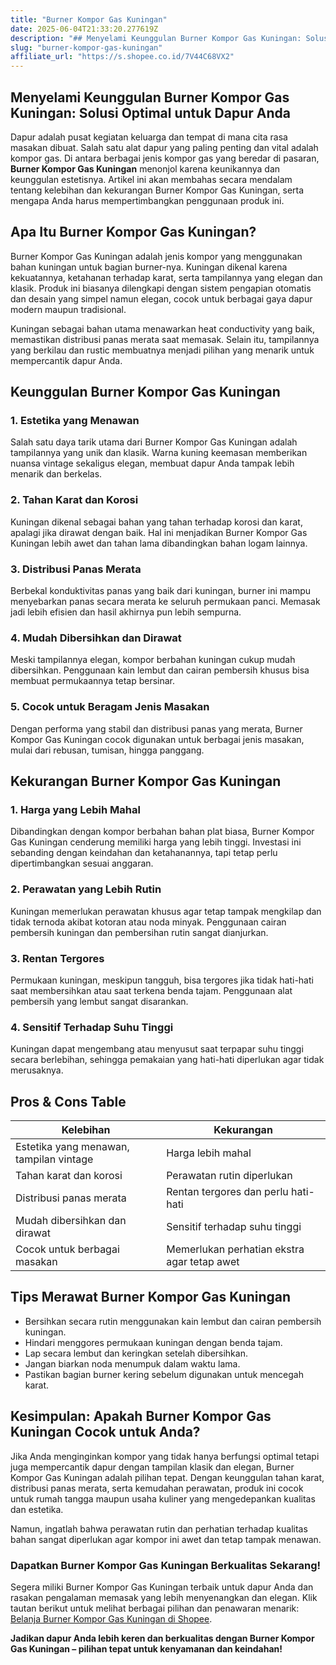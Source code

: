 ```yaml
---
title: "Burner Kompor Gas Kuningan"
date: 2025-06-04T21:33:20.277619Z
description: "## Menyelami Keunggulan Burner Kompor Gas Kuningan: Solusi Optimal untuk Dapur Anda..."
slug: "burner-kompor-gas-kuningan"
affiliate_url: "https://s.shopee.co.id/7V44C68VX2"
---
```

## Menyelami Keunggulan Burner Kompor Gas Kuningan: Solusi Optimal untuk Dapur Anda

Dapur adalah pusat kegiatan keluarga dan tempat di mana cita rasa masakan dibuat. Salah satu alat dapur yang paling penting dan vital adalah kompor gas. Di antara berbagai jenis kompor gas yang beredar di pasaran, **Burner Kompor Gas Kuningan** menonjol karena keunikannya dan keunggulan estetisnya. Artikel ini akan membahas secara mendalam tentang kelebihan dan kekurangan Burner Kompor Gas Kuningan, serta mengapa Anda harus mempertimbangkan penggunaan produk ini.

## Apa Itu Burner Kompor Gas Kuningan?

Burner Kompor Gas Kuningan adalah jenis kompor yang menggunakan bahan kuningan untuk bagian burner-nya. Kuningan dikenal karena kekuatannya, ketahanan terhadap karat, serta tampilannya yang elegan dan klasik. Produk ini biasanya dilengkapi dengan sistem pengapian otomatis dan desain yang simpel namun elegan, cocok untuk berbagai gaya dapur modern maupun tradisional. 

Kuningan sebagai bahan utama menawarkan heat conductivity yang baik, memastikan distribusi panas merata saat memasak. Selain itu, tampilannya yang berkilau dan rustic membuatnya menjadi pilihan yang menarik untuk mempercantik dapur Anda.

## Keunggulan Burner Kompor Gas Kuningan

### 1. Estetika yang Menawan

Salah satu daya tarik utama dari Burner Kompor Gas Kuningan adalah tampilannya yang unik dan klasik. Warna kuning keemasan memberikan nuansa vintage sekaligus elegan, membuat dapur Anda tampak lebih menarik dan berkelas.

### 2. Tahan Karat dan Korosi

Kuningan dikenal sebagai bahan yang tahan terhadap korosi dan karat, apalagi jika dirawat dengan baik. Hal ini menjadikan Burner Kompor Gas Kuningan lebih awet dan tahan lama dibandingkan bahan logam lainnya.

### 3. Distribusi Panas Merata

Berbekal konduktivitas panas yang baik dari kuningan, burner ini mampu menyebarkan panas secara merata ke seluruh permukaan panci. Memasak jadi lebih efisien dan hasil akhirnya pun lebih sempurna.

### 4. Mudah Dibersihkan dan Dirawat

Meski tampilannya elegan, kompor berbahan kuningan cukup mudah dibersihkan. Penggunaan kain lembut dan cairan pembersih khusus bisa membuat permukaannya tetap bersinar.

### 5. Cocok untuk Beragam Jenis Masakan

Dengan performa yang stabil dan distribusi panas yang merata, Burner Kompor Gas Kuningan cocok digunakan untuk berbagai jenis masakan, mulai dari rebusan, tumisan, hingga panggang.

## Kekurangan Burner Kompor Gas Kuningan

### 1. Harga yang Lebih Mahal

Dibandingkan dengan kompor berbahan bahan plat biasa, Burner Kompor Gas Kuningan cenderung memiliki harga yang lebih tinggi. Investasi ini sebanding dengan keindahan dan ketahanannya, tapi tetap perlu dipertimbangkan sesuai anggaran.

### 2. Perawatan yang Lebih Rutin

Kuningan memerlukan perawatan khusus agar tetap tampak mengkilap dan tidak ternoda akibat kotoran atau noda minyak. Penggunaan cairan pembersih kuningan dan pembersihan rutin sangat dianjurkan.

### 3. Rentan Tergores

Permukaan kuningan, meskipun tangguh, bisa tergores jika tidak hati-hati saat membersihkan atau saat terkena benda tajam. Penggunaan alat pembersih yang lembut sangat disarankan.

### 4. Sensitif Terhadap Suhu Tinggi

Kuningan dapat mengembang atau menyusut saat terpapar suhu tinggi secara berlebihan, sehingga pemakaian yang hati-hati diperlukan agar tidak merusaknya.

## Pros & Cons Table

| Kelebihan                                   | Kekurangan                                   |
|----------------------------------------------|----------------------------------------------|
| Estetika yang menawan, tampilan vintage   | Harga lebih mahal                          |
| Tahan karat dan korosi                     | Perawatan rutin diperlukan                  |
| Distribusi panas merata                     | Rentan tergores dan perlu hati-hati          |
| Mudah dibersihkan dan dirawat             | Sensitif terhadap suhu tinggi             |
| Cocok untuk berbagai masakan               | Memerlukan perhatian ekstra agar tetap awet|

## Tips Merawat Burner Kompor Gas Kuningan

- Bersihkan secara rutin menggunakan kain lembut dan cairan pembersih kuningan.
- Hindari menggores permukaan kuningan dengan benda tajam.
- Lap secara lembut dan keringkan setelah dibersihkan.
- Jangan biarkan noda menumpuk dalam waktu lama.
- Pastikan bagian burner kering sebelum digunakan untuk mencegah karat.

## Kesimpulan: Apakah Burner Kompor Gas Kuningan Cocok untuk Anda?

Jika Anda menginginkan kompor yang tidak hanya berfungsi optimal tetapi juga mempercantik dapur dengan tampilan klasik dan elegan, Burner Kompor Gas Kuningan adalah pilihan tepat. Dengan keunggulan tahan karat, distribusi panas merata, serta kemudahan perawatan, produk ini cocok untuk rumah tangga maupun usaha kuliner yang mengedepankan kualitas dan estetika.

Namun, ingatlah bahwa perawatan rutin dan perhatian terhadap kualitas bahan sangat diperlukan agar kompor ini awet dan tetap tampak menawan.

### Dapatkan Burner Kompor Gas Kuningan Berkualitas Sekarang!

Segera miliki Burner Kompor Gas Kuningan terbaik untuk dapur Anda dan rasakan pengalaman memasak yang lebih menyenangkan dan elegan. Klik tautan berikut untuk melihat berbagai pilihan dan penawaran menarik: [Belanja Burner Kompor Gas Kuningan di Shopee](https://s.shopee.co.id/7V44C68VX2).

**Jadikan dapur Anda lebih keren dan berkualitas dengan Burner Kompor Gas Kuningan – pilihan tepat untuk kenyamanan dan keindahan!**